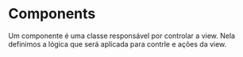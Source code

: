 # Components

Um componente é uma classe responsável por controlar a view. Nela definimos a lógica que será aplicada para contrle e ações da view.

